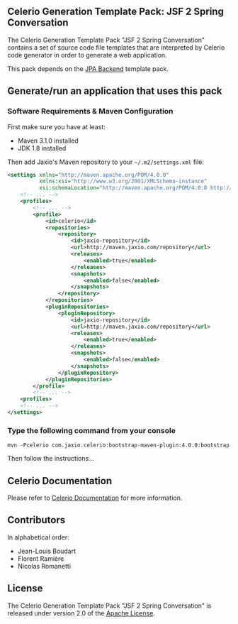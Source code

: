 ## Celerio Generation Template Pack: JSF 2 Spring Conversation

The Celerio Generation Template Pack "JSF 2 Spring Conversation" contains a set of source code file templates that
are interpreted by Celerio code generator in order to generate a web application.

This pack depends on the [JPA Backend][] template pack.

## Generate/run an application that uses this pack

### Software Requirements & Maven Configuration

First make sure you have at least:

* Maven 3.1.0 installed
* JDK 1.8 installed

Then add Jaxio's Maven repository to your `~/.m2/settings.xml` file:

```xml
<settings xmlns="http://maven.apache.org/POM/4.0.0"
          xmlns:xsi="http://www.w3.org/2001/XMLSchema-instance"
          xsi:schemaLocation="http://maven.apache.org/POM/4.0.0 http://maven.apache.org/xsd/settings-1.0.0.xsd">
    <!-- ... -->
    <profiles>
        <!-- ... -->
        <profile>
            <id>celerio</id>
            <repositories>
                <repository>
                    <id>jaxio-repository</id>
                    <url>http://maven.jaxio.com/repository</url>
                    <releases>
                        <enabled>true</enabled>
                    </releases>
                    <snapshots>
                        <enabled>false</enabled>
                    </snapshots>
                </repository>
            </repositories>
            <pluginRepositories>
                <pluginRepository>
                    <id>jaxio-repository</id>
                    <url>http://maven.jaxio.com/repository</url>
                    <releases>
                        <enabled>true</enabled>
                    </releases>
                    <snapshots>
                        <enabled>false</enabled>
                    </snapshots>
                </pluginRepository>
            </pluginRepositories>
        </profile>
        <!-- ... -->
    <profiles>
    <!-- ... -->
</settings>
```

### Type the following command from your console

`mvn -Pcelerio com.jaxio.celerio:bootstrap-maven-plugin:4.0.0:bootstrap`

Then follow the instructions...

## Celerio Documentation

Please refer to [Celerio Documentation][] for more information.

## Contributors

In alphabetical order:

* Jean-Louis Boudart
* Florent Ramière
* Nicolas Romanetti

## License

The Celerio Generation Template Pack "JSF 2 Spring Conversation" is released under version 2.0 of the [Apache License][].

[Apache License]: http://www.apache.org/licenses/LICENSE-2.0
[Celerio Documentation]: http://www.jaxio.com/documentation/celerio/
[JPA Backend]: https://github.com/jaxio/pack-backend-jpa